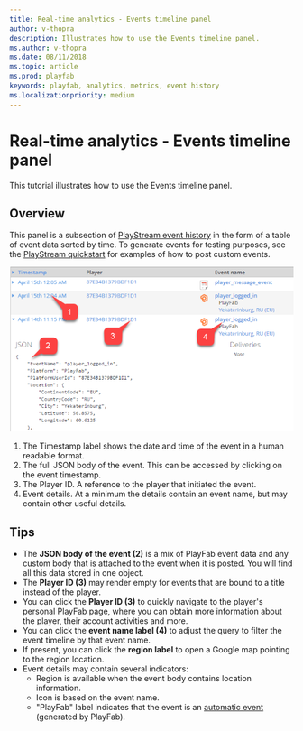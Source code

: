 ```yaml
---
title: Real-time analytics - Events timeline panel
author: v-thopra
description: Illustrates how to use the Events timeline panel.
ms.author: v-thopra
ms.date: 08/11/2018
ms.topic: article
ms.prod: playfab
keywords: playfab, analytics, metrics, event history
ms.localizationpriority: medium
---
```


# Real-time analytics - Events timeline panel

This tutorial illustrates how to use the Events timeline panel.

## Overview

This panel is a subsection of [PlayStream event history](../../automation/playstream-events/event-history.md) in the form of a table of event data sorted by time. To generate events for testing purposes, see the [PlayStream quickstart](../../automation/playstream-events/playstream-quickstart.md) for examples of how to post custom events.

![Events timeline panel](media/tutorials/events-timeline-panel.png)  

1. The Timestamp label shows the date and time of the event in a human readable format.
2. The full JSON body of the event. This can be accessed by clicking on the event timestamp.
3. The Player ID. A reference to the player that initiated the event.
4. Event details. At a minimum the details contain an event name, but may contain other useful details.

## Tips

- The **JSON body of the event (2)** is a mix of PlayFab event data and any custom body that is attached to the event when it is posted. You will find all this data stored in one object.
- The **Player ID (3)** may render empty for events that are bound to a title instead of the player.
- You can click the **Player ID (3)** to quickly navigate to the player's personal PlayFab page, where you can obtain more information about the player, their account activities and more.
- You can click the **event name label (4)** to adjust the query to filter the event timeline by that event name.
- If present, you can click the **region label** to open a Google map pointing to the region location.
- Event details may contain several indicators:
  - Region is available when the event body contains location information.
  - Icon is based on the event name.
  - "PlayFab" label indicates that the event is an [automatic event](../../automation/playstream-events/playstream-quickstart.md) (generated by PlayFab).